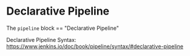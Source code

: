 # Declarative Pipeline

The `pipeline` block == "Declarative Pipeline"

Declarative Pipeline Syntax: https://www.jenkins.io/doc/book/pipeline/syntax/#declarative-pipeline
